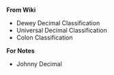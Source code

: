 **From Wiki**
- Dewey Decimal Classification
- Universal Decimal Classification
- Colon Classification

**For Notes**
- Johnny Decimal